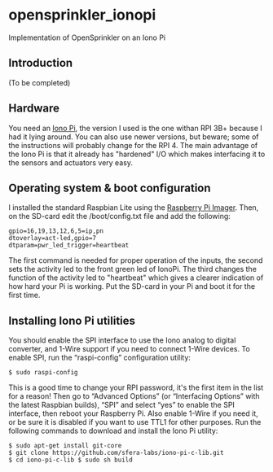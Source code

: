 # opensprinkler_ionopi
Implementation of OpenSprinkler on an Iono Pi
## Introduction
(To be completed)
## Hardware
You need an [Iono Pi](https://www.sferalabs.cc/product/iono-pi/), the version I used is the one withan RPI 3B+ because I had it lying around. You can also use newer versions, but beware; some of the instructions will probably change for the RPI 4.
The main advantage of the Iono Pi is that it already has "hardened" I/O which makes interfacing it to the sensors and actuators very easy.
## Operating system & boot configuration
I installed the standard Raspbian Lite using the [Raspberry Pi Imager](https://www.raspberrypi.org/downloads/).
Then, on the SD-card edit the /boot/config.txt file and add the following:

    gpio=16,19,13,12,6,5=ip,pn
    dtoverlay=act-led,gpio=7
    dtparam=pwr_led_trigger=heartbeat
The first command is needed for proper operation of the inputs, the second sets the activity led to the front green led of IonoPi. The third changes the function of the activity led to "heartbeat" which gives a clearer indication of how hard your Pi is working.
Put the SD-card in your Pi and boot it for the first time.
## Installing Iono Pi utilities
You should enable the SPI interface to use the Iono analog to digital converter, and 1-Wire support if you need to connect 1-Wire devices. To enable SPI, run the “raspi-config” configuration utility: 

    $ sudo raspi-config

This is a good time to change your RPI password, it's the first item in the list for a reason!
Then go to “Advanced Options” (or “Interfacing Options” with the latest Raspbian builds), “SPI” and select “yes” to enable the SPI interface, then reboot your Raspberry Pi. 
Also enable 1-Wire if you need it, or be sure it is disabled if you want to use TTL1 for other purposes. Run the following commands to download and install the Iono Pi utility: 

    $ sudo apt-get install git-core 
    $ git clone https://github.com/sfera-labs/iono-pi-c-lib.git 
    $ cd iono-pi-c-lib $ sudo sh build
    




<!--stackedit_data:
eyJoaXN0b3J5IjpbLTI0MDM3ODk5OSwtMTI1OTU4OTUxMSwtMT
A3MzM3MDU2NSwtOTQwMjQ0M119
-->